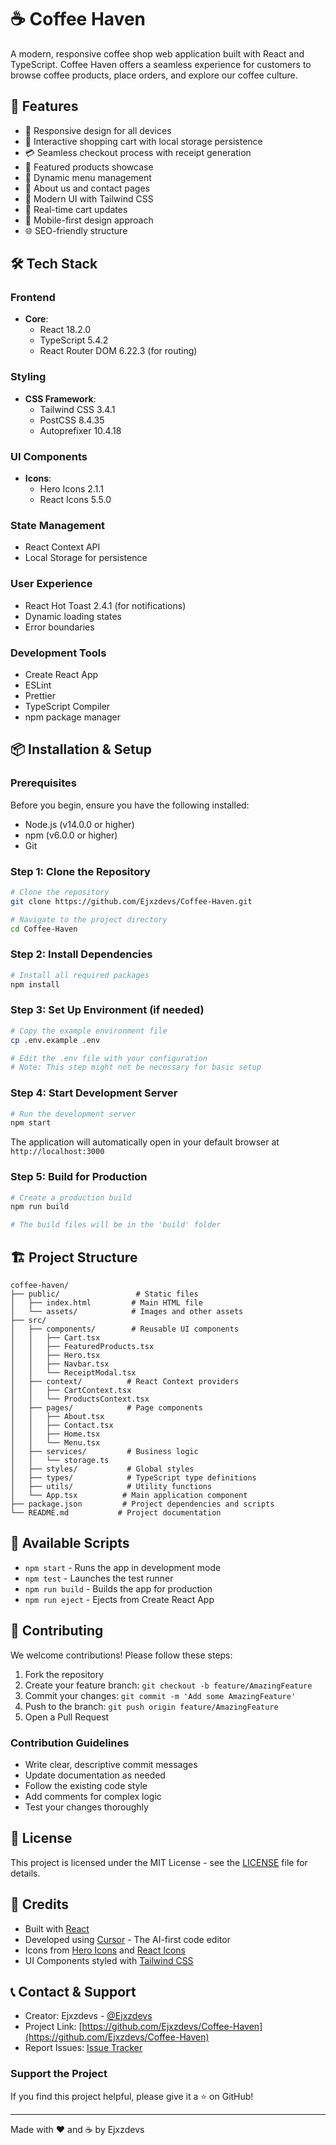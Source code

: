 # ☕ Coffee Haven

A modern, responsive coffee shop web application built with React and TypeScript. Coffee Haven offers a seamless experience for customers to browse coffee products, place orders, and explore our coffee culture.

## 🚀 Features

- 📱 Responsive design for all devices
- 🛒 Interactive shopping cart with local storage persistence
- 💳 Seamless checkout process with receipt generation
- 🌟 Featured products showcase
- 📜 Dynamic menu management
- 🤝 About us and contact pages
- 🎨 Modern UI with Tailwind CSS
- 🔄 Real-time cart updates
- 📱 Mobile-first design approach
- 🌐 SEO-friendly structure

## 🛠️ Tech Stack

### Frontend
- **Core**:
  - React 18.2.0
  - TypeScript 5.4.2
  - React Router DOM 6.22.3 (for routing)

### Styling
- **CSS Framework**:
  - Tailwind CSS 3.4.1
  - PostCSS 8.4.35
  - Autoprefixer 10.4.18

### UI Components
- **Icons**:
  - Hero Icons 2.1.1
  - React Icons 5.5.0

### State Management
- React Context API
- Local Storage for persistence

### User Experience
- React Hot Toast 2.4.1 (for notifications)
- Dynamic loading states
- Error boundaries

### Development Tools
- Create React App
- ESLint
- Prettier
- TypeScript Compiler
- npm package manager

## 📦 Installation & Setup

### Prerequisites
Before you begin, ensure you have the following installed:
- Node.js (v14.0.0 or higher)
- npm (v6.0.0 or higher)
- Git

### Step 1: Clone the Repository
```bash
# Clone the repository
git clone https://github.com/Ejxzdevs/Coffee-Haven.git

# Navigate to the project directory
cd Coffee-Haven
```

### Step 2: Install Dependencies
```bash
# Install all required packages
npm install
```

### Step 3: Set Up Environment (if needed)
```bash
# Copy the example environment file
cp .env.example .env

# Edit the .env file with your configuration
# Note: This step might not be necessary for basic setup
```

### Step 4: Start Development Server
```bash
# Run the development server
npm start
```
The application will automatically open in your default browser at `http://localhost:3000`

### Step 5: Build for Production
```bash
# Create a production build
npm run build

# The build files will be in the 'build' folder
```

## 🏗️ Project Structure

```
coffee-haven/
├── public/                 # Static files
│   ├── index.html         # Main HTML file
│   └── assets/            # Images and other assets
├── src/
│   ├── components/        # Reusable UI components
│   │   ├── Cart.tsx
│   │   ├── FeaturedProducts.tsx
│   │   ├── Hero.tsx
│   │   ├── Navbar.tsx
│   │   └── ReceiptModal.tsx
│   ├── context/          # React Context providers
│   │   ├── CartContext.tsx
│   │   └── ProductsContext.tsx
│   ├── pages/            # Page components
│   │   ├── About.tsx
│   │   ├── Contact.tsx
│   │   ├── Home.tsx
│   │   └── Menu.tsx
│   ├── services/         # Business logic
│   │   └── storage.ts
│   ├── styles/           # Global styles
│   ├── types/            # TypeScript type definitions
│   ├── utils/            # Utility functions
│   └── App.tsx          # Main application component
├── package.json         # Project dependencies and scripts
└── README.md           # Project documentation
```

## 🔧 Available Scripts

- `npm start` - Runs the app in development mode
- `npm test` - Launches the test runner
- `npm run build` - Builds the app for production
- `npm run eject` - Ejects from Create React App

## 🤝 Contributing

We welcome contributions! Please follow these steps:

1. Fork the repository
2. Create your feature branch: `git checkout -b feature/AmazingFeature`
3. Commit your changes: `git commit -m 'Add some AmazingFeature'`
4. Push to the branch: `git push origin feature/AmazingFeature`
5. Open a Pull Request

### Contribution Guidelines
- Write clear, descriptive commit messages
- Update documentation as needed
- Follow the existing code style
- Add comments for complex logic
- Test your changes thoroughly

## 📝 License

This project is licensed under the MIT License - see the [LICENSE](LICENSE) file for details.

## 🙏 Credits

- Built with [React](https://reactjs.org/)
- Developed using [Cursor](https://cursor.sh/) - The AI-first code editor
- Icons from [Hero Icons](https://heroicons.com/) and [React Icons](https://react-icons.github.io/react-icons/)
- UI Components styled with [Tailwind CSS](https://tailwindcss.com/)

## 📞 Contact & Support

- Creator: Ejxzdevs - [@Ejxzdevs](https://github.com/Ejxzdevs)
- Project Link: [https://github.com/Ejxzdevs/Coffee-Haven](https://github.com/Ejxzdevs/Coffee-Haven)
- Report Issues: [Issue Tracker](https://github.com/Ejxzdevs/Coffee-Haven/issues)

### Support the Project
If you find this project helpful, please give it a ⭐️ on GitHub!

---
Made with ❤️ and ☕ by Ejxzdevs

